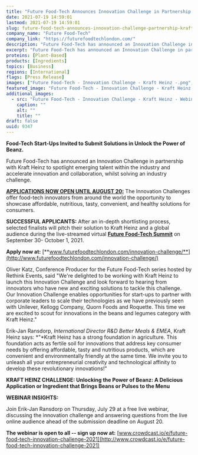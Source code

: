 ```yaml
---
title: "Future Food-Tech Announces Innovation Challenge in Partnership with Kraft Heinz"
date: 2021-07-19 14:59:01
lastmod: 2021-07-19 14:59:01
slug: future-food-tech-announces-innovation-challenge-partnership-kraft-heinz
company_name: "Future Food-Tech"
company_link: "https://futurefoodtechlondon.com/"
description: "Future Food-Tech has announced an Innovation Challenge in partnership with Kraft Heinz to spotlight emerging talent within the industry and accelerate innovation and collaboration, whilst solving an industry challenge."
excerpt: "Future Food-Tech has announced an Innovation Challenge in partnership with Kraft Heinz to spotlight emerging talent within the industry and accelerate innovation and collaboration, whilst solving an industry challenge."
proteins: [Plant-Based]
products: [Ingredients]
topics: [Business]
regions: [International]
flags: [Press Release]
images: ["Future Food-Tech - Innovation Challenge - Kraft Heinz -.png","Future Food-Tech - Innovation Challenge - Kraft Heinz - Webinar -.png"]
featured_image: "Future Food-Tech - Innovation Challenge - Kraft Heinz -.png"
additional_images:
  - src: "Future Food-Tech - Innovation Challenge - Kraft Heinz - Webinar -.png"
    caption: ""
    alt: ""
    title: ""
draft: false
uuid: 9347
---
```

**Food-Tech Start-Ups Invited to Submit Solutions in Unlock the Power of
Beanz.**

Future Food-Tech has announced an Innovation Challenge in partnership
with Kraft Heinz to spotlight emerging talent within the industry and
accelerate innovation and collaboration, whilst solving an industry
challenge.

[**APPLICATIONS NOW OPEN UNTIL AUGUST
20:**](https://futurefoodtechlondon.com/innovation-challenge/) The
Innovation Challenges offer food-tech innovators from around the world
the opportunity to showcase affordable, nutritious, tasty, convenient,
and healthy solutions for consumers.

**SUCCESSFUL APPLICANTS:** After an in-depth shortlisting process,
selected finalists will pitch their solution to Kraft Heinz and a global
audience during the live-streamed virtual [**Future Food-Tech
Summit**](https://futurefoodtech.com/) on September 30- October 1, 2021.

**Apply now at:**
[**www.futurefoodtechlondon.com/innovation-challenge/**](http://www.futurefoodtechlondon.com/innovation-challenge/)

Oliver Katz, Conference Producer for the Future Food-Tech series hosted
by Rethink Events, said "We're delighted to be working with Kraft Heinz
to launch this Innovation Challenge and look forward to hearing from
innovators who have new and exciting solutions to tackle this challenge.
Our Innovation Challenge enables opportunities for start-ups to partner
with corporate leaders to scale their technologies as we have previously
seen with Unilever, Kellogg Company, Quorn Foods and Roquette. This time
we are excited to scout for innovations in the beans and legumes
category with Kraft Heinz."

Erik-Jan Ransdorp, *International Director R&D Better Meals & EMEA*,
Kraft Heinz says: *\"*Kraft Heinz has a strong foundation in
agriculture. This foundation acts as fertile soil for innovations that
address key consumer needs by offering affordable, tasty and nutritious
products, which are convenient and environmentally friendly at the same
time. We invite you to unleash all your entrepreneurial creativity and
technological affinity to develop these revolutionary innovations!"

**KRAFT HEINZ CHALLENGE: Unlocking the Power of Beanz: A Delicious
Application or Ingredient that Brings Beans or Pulses to the Menu**

**WEBINAR INSIGHTS:**

Join Erik-Jan Ransdorp on Thursday, July 29 at a free live webinar,
discussing the innovation challenge and answering questions from the
live online audience ahead of the submission deadline on August 20.

**The webinar is open to all -- sign up now at:**
[www.crowdcast.io/e/future-food-tech-innovation-challenge-2021](http://www.crowdcast.io/e/future-food-tech-innovation-challenge-2021)
